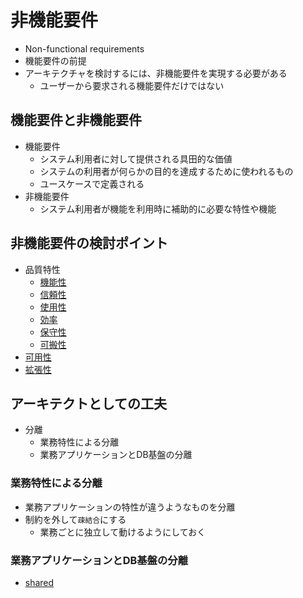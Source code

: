 # 非機能要件

* Non-functional requirements
* 機能要件の前提
* アーキテクチャを検討するには、非機能要件を実現する必要がある
    * ユーザーから要求される機能要件だけではない

## 機能要件と非機能要件

* 機能要件
    * システム利用者に対して提供される具田的な価値
    * システムの利用者が何らかの目的を達成するために使われるもの
    * ユースケースで定義される
* 非機能要件
    * システム利用者が機能を利用時に補助的に必要な特性や機能

## 非機能要件の検討ポイント

* 品質特性
    * [機能性](01_functionality)
    * [信頼性](02_reliability)
    * [使用性](03_userbility)
    * [効率](04_efficiency)
    * [保守性](05_manageability)
    * [可搬性](06_portability)
* [可用性](01_abailability)
* [拡張性](03_scalability)

## アーキテクトとしての工夫

* 分離
    * 業務特性による分離
    * 業務アプリケーションとDB基盤の分離

### 業務特性による分離

* 業務アプリケーションの特性が違うようなものを分離
* 制約を外して`疎結合`にする
    * 業務ごとに独立して動けるようにしておく

### 業務アプリケーションとDB基盤の分離

* [shared](06_shared)

